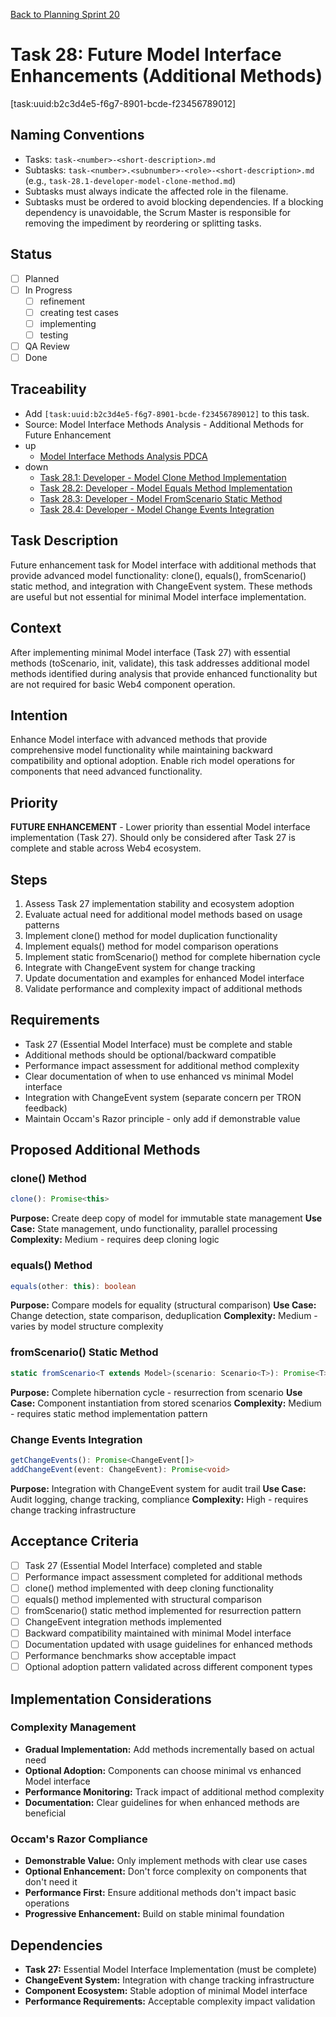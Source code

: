 [Back to Planning Sprint 20](./planning.md)

# Task 28: Future Model Interface Enhancements (Additional Methods)
[task:uuid:b2c3d4e5-f6g7-8901-bcde-f23456789012]

## Naming Conventions
- Tasks: `task-<number>-<short-description>.md`
- Subtasks: `task-<number>.<subnumber>-<role>-<short-description>.md` (e.g., `task-28.1-developer-model-clone-method.md`)
- Subtasks must always indicate the affected role in the filename.
- Subtasks must be ordered to avoid blocking dependencies. If a blocking dependency is unavoidable, the Scrum Master is responsible for removing the impediment by reordering or splitting tasks.

## Status
- [ ] Planned
- [ ] In Progress
  - [ ] refinement
  - [ ] creating test cases
  - [ ] implementing
  - [ ] testing
- [ ] QA Review
- [ ] Done

## Traceability
- Add `[task:uuid:b2c3d4e5-f6g7-8901-bcde-f23456789012]` to this task.
- Source: Model Interface Methods Analysis - Additional Methods for Future Enhancement
- up
  - [Model Interface Methods Analysis PDCA](../../project.journal/2025-09-05-UTC-1300-branch-switch-session/pdca/role/developer/2025-09-06-UTC-2320-model-interface-methods-analysis.pdca.md)
- down
  - [Task 28.1: Developer - Model Clone Method Implementation](./task-28.1-developer-model-clone-method.md)
  - [Task 28.2: Developer - Model Equals Method Implementation](./task-28.2-developer-model-equals-method.md)
  - [Task 28.3: Developer - Model FromScenario Static Method](./task-28.3-developer-model-fromscenario-method.md)
  - [Task 28.4: Developer - Model Change Events Integration](./task-28.4-developer-model-change-events.md)

## Task Description
Future enhancement task for Model interface with additional methods that provide advanced model functionality: clone(), equals(), fromScenario() static method, and integration with ChangeEvent system. These methods are useful but not essential for minimal Model interface implementation.

## Context
After implementing minimal Model interface (Task 27) with essential methods (toScenario, init, validate), this task addresses additional model methods identified during analysis that provide enhanced functionality but are not required for basic Web4 component operation.

## Intention
Enhance Model interface with advanced methods that provide comprehensive model functionality while maintaining backward compatibility and optional adoption. Enable rich model operations for components that need advanced functionality.

## Priority
**FUTURE ENHANCEMENT** - Lower priority than essential Model interface implementation (Task 27). Should only be considered after Task 27 is complete and stable across Web4 ecosystem.

## Steps
1. Assess Task 27 implementation stability and ecosystem adoption
2. Evaluate actual need for additional model methods based on usage patterns
3. Implement clone() method for model duplication functionality
4. Implement equals() method for model comparison operations
5. Implement static fromScenario() method for complete hibernation cycle
6. Integrate with ChangeEvent system for change tracking
7. Update documentation and examples for enhanced Model interface
8. Validate performance and complexity impact of additional methods

## Requirements
- Task 27 (Essential Model Interface) must be complete and stable
- Additional methods should be optional/backward compatible
- Performance impact assessment for additional method complexity
- Clear documentation of when to use enhanced vs minimal Model interface
- Integration with ChangeEvent system (separate concern per TRON feedback)
- Maintain Occam's Razor principle - only add if demonstrable value

## Proposed Additional Methods

### clone() Method
```typescript
clone(): Promise<this>
```
**Purpose:** Create deep copy of model for immutable state management
**Use Case:** State management, undo functionality, parallel processing
**Complexity:** Medium - requires deep cloning logic

### equals() Method  
```typescript
equals(other: this): boolean
```
**Purpose:** Compare models for equality (structural comparison)
**Use Case:** Change detection, state comparison, deduplication
**Complexity:** Medium - varies by model structure complexity

### fromScenario() Static Method
```typescript
static fromScenario<T extends Model>(scenario: Scenario<T>): Promise<T>
```
**Purpose:** Complete hibernation cycle - resurrection from scenario
**Use Case:** Component instantiation from stored scenarios
**Complexity:** Medium - requires static method implementation pattern

### Change Events Integration
```typescript
getChangeEvents(): Promise<ChangeEvent[]>
addChangeEvent(event: ChangeEvent): Promise<void>
```
**Purpose:** Integration with ChangeEvent system for audit trail
**Use Case:** Audit logging, change tracking, compliance
**Complexity:** High - requires change tracking infrastructure

## Acceptance Criteria
- [ ] Task 27 (Essential Model Interface) completed and stable
- [ ] Performance impact assessment completed for additional methods
- [ ] clone() method implemented with deep cloning functionality
- [ ] equals() method implemented with structural comparison
- [ ] fromScenario() static method implemented for resurrection pattern
- [ ] ChangeEvent integration methods implemented
- [ ] Backward compatibility maintained with minimal Model interface
- [ ] Documentation updated with usage guidelines for enhanced methods
- [ ] Performance benchmarks show acceptable impact
- [ ] Optional adoption pattern validated across different component types

## Implementation Considerations

### Complexity Management
- **Gradual Implementation:** Add methods incrementally based on actual need
- **Optional Adoption:** Components can choose minimal vs enhanced Model interface
- **Performance Monitoring:** Track impact of additional method complexity
- **Documentation:** Clear guidelines for when enhanced methods are beneficial

### Occam's Razor Compliance
- **Demonstrable Value:** Only implement methods with clear use cases
- **Optional Enhancement:** Don't force complexity on components that don't need it
- **Performance First:** Ensure additional methods don't impact basic operations
- **Progressive Enhancement:** Build on stable minimal foundation

## Dependencies
- **Task 27:** Essential Model Interface Implementation (must be complete)
- **ChangeEvent System:** Integration with change tracking infrastructure
- **Component Ecosystem:** Stable adoption of minimal Model interface
- **Performance Requirements:** Acceptable complexity impact validation